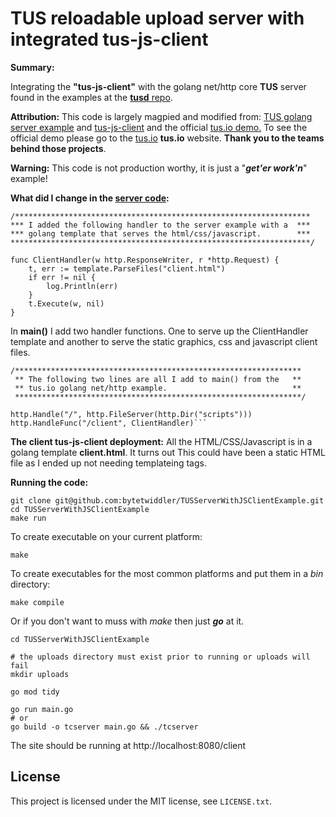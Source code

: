 # TUS reloadable upload server with integrated tus-js-client

**Summary:**

Integrating the **"tus-js-client"** with the golang net/http core **TUS** server found in the examples at the 
<a href="https://github.com/tus/tusd/blob/master/examples/server/main.go">**tusd** repo</a>. 

**Attribution:** This code is largely magpied and modified from:
        <a href="https://github.com/tus/tusd/blob/master/examples/server/main.go">TUS golang server example</a> and 
        <a href="https://github.com/tus/tus-js-client">tus-js-client</a> and the 
	official <a href="https://tus.io/demo.html">tus.io demo.</a>
To see the official demo please go to the <a href="http://tus.io/demo.html">tus.io</a> **tus.io** website. **Thank you to the teams behind those projects**.

<b>Warning:</b> This code is not production worthy, it is just a "***get'er work'n***" example!</h4></br>

**What did I change in the <a href=https://github.com/tus/tusd/blob/master/examples/server/main.go>server code</a>:**

```
/******************************************************************
*** I added the following handler to the server example with a  ***
*** golang template that serves the html/css/javascript.        ***
*******************************************************************/

func ClientHandler(w http.ResponseWriter, r *http.Request) {
	t, err := template.ParseFiles("client.html")
	if err != nil {
		log.Println(err)
	}
	t.Execute(w, nil)
}
```


In **main()** I add two handler functions.  One to serve up the ClientHandler 
template and another to serve the static graphics, css and javascript client files.

```
/****************************************************************
 ** The following two lines are all I add to main() from the   **
 ** tus.io golang net/http example.                            **
 ****************************************************************/

http.Handle("/", http.FileServer(http.Dir("scripts")))
http.HandleFunc("/client", ClientHandler)```
```

**The client tus-js-client deployment:**
All the HTML/CSS/Javascript is in a golang template **client.html**. It turns out 
This could have been a static HTML file as I ended up not needing templateing tags.

**Running the code:**

```
git clone git@github.com:bytetwiddler/TUSServerWithJSClientExample.git
cd TUSServerWithJSClientExample
make run
```

To create executable on your current platform:
```
make
```        
To create executables for the most common platforms and put them in a *bin* directory:
```
make compile
```

Or if you don't want to muss with *make* then just ***go*** at it.
```
cd TUSServerWithJSClientExample

# the uploads directory must exist prior to running or uploads will fail
mkdir uploads

go mod tidy

go run main.go
# or
go build -o tcserver main.go && ./tcserver
```

The site should be running at http://localhost:8080/client

## License

This project is licensed under the MIT license, see `LICENSE.txt`.
